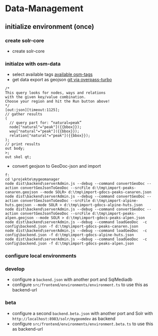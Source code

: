 # Data-Management

## initialize environment (once)

### create solr-core
- create solr-core

### initialze with osm-data
- select available tags [available osm-tags](https://taginfo.openstreetmap.org/tags/natural=peak#overview)
- get data export as geojson  [git via overpass-turbo](http://overpass-turbo.eu/#)
```
/*
This query looks for nodes, ways and relations 
with the given key/value combination.
Choose your region and hit the Run button above!
*/
[out:json][timeout:1125];
// gather results
(
  // query part for: “natural=peak”
  node["natural"="peak"]({{bbox}});
  way["natural"="peak"]({{bbox}});
  relation["natural"="peak"]({{bbox}});
);
// print results
out body;
>;
out skel qt;
```
- convert geojson to GeoDoc-json and import
```
f:
cd \projekte\mygeomanager
node dist\backend\serverAdmin.js --debug --command convertGeoDoc --action convertGeoJsonToGeoDoc --srcFile d:\tmp\import-peaks-canaren.geojson --mode SOLR> d:\tmp\import-gdocs-peaks-canaren.json
node dist\backend\serverAdmin.js --debug --command convertGeoDoc --action convertGeoJsonToGeoDoc --srcFile d:\tmp\import-alpine-huts.geojson --mode SOLR > d:\tmp\import-gdocs-alpine-huts.json
node dist\backend\serverAdmin.js --debug --command convertGeoDoc --action convertGeoJsonToGeoDoc --srcFile d:\tmp\import-peaks-alpen.geojson --mode SOLR > d:\tmp\import-gdocs-peaks-alpen.json
node dist\backend\serverAdmin.js --debug --command loadGeoDoc  -c config\backend.json -f d:\tmp\import-gdocs-peaks-canaren.json
node dist\backend\serverAdmin.js --debug --command loadGeoDoc  -c config\backend.json -f d:\tmp\import-gdocs-alpine-huts.json
node dist\backend\serverAdmin.js --debug --command loadGeoDoc  -c config\backend.json -f d:\tmp\import-gdocs-peaks-alpen.json
```

### configure local environments

### develop 
- configure a ```backend.json``` with another port and SqlMediadb
- configure ```src/frontend/environments/environment.ts``` to use this as backend-url 

### beta
- configure a second ```backend.beta.json``` with another port and Solr with ```http://localhost:8983/solr/mygeomdev``` as backend
- configure ```src/frontend/environments/environment.beta.ts``` to use this as backend-url 


